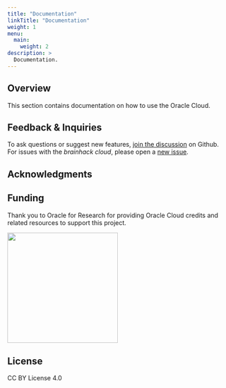 ```yaml
---
title: "Documentation"
linkTitle: "Documentation"
weight: 1
menu:
  main:
    weight: 2
description: >
  Documentation.
---
```


## Overview

This section contains documentation on how to use the Oracle Cloud.

## Feedback & Inquiries

To ask questions or suggest new features,
[join the discussion](https://github.com/brainhackorg/brainhack_cloud/discussions)
on Github. For issues with the _brainhack cloud_, please open a
[new issue](https://github.com/brainhackorg/brainhack_cloud/issues).

## Acknowledgments

## Funding

Thank you to Oracle for Research for providing Oracle Cloud credits and related
resources to support this project.

<a href="https://www.oracle.com/research/?source=:pp:sn:::::RC_WWMK211117P00113:Evergreen_General_WWMK211117P00113_Sponshorship">
  <img src="https://user-images.githubusercontent.com/4021595/119061922-db877080-ba18-11eb-9882-d53a25ec88ee.png" width="250">
</a>

## License

CC BY License 4.0

